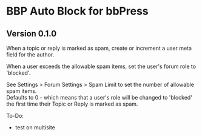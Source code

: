 # BBP Auto Block for bbPress

## Version 0.1.0

When a topic or reply is marked as spam, create or increment a user meta field for the author.

When a user exceeds the allowable spam items, set the user's forum role to 'blocked'.

See Settings > Forum Settings > Spam Limit to set the number of allowable spam items.<br>
Defaults to 0 - which means that a user's role will be changed to 'blocked' the first time their Topic or Reply is marked as spam.


To-Do:

- test on multisite

